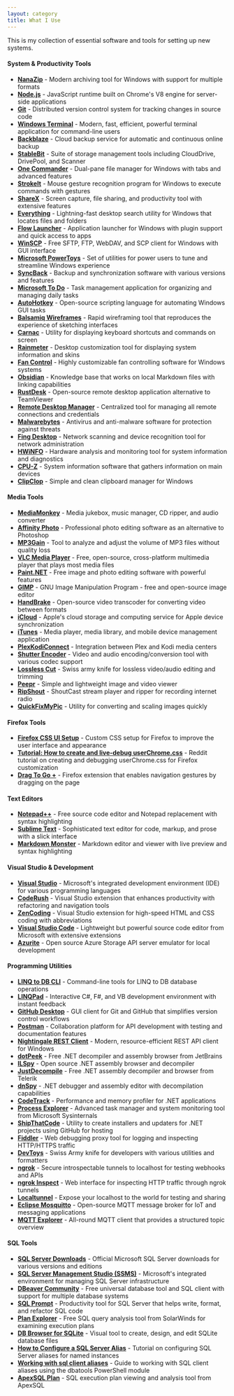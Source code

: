 ```yaml
---
layout: category
title: What I Use
---
```


This is my collection of essential software and tools for setting up new systems.

#### System & Productivity Tools

- **[NanaZip](https://apps.microsoft.com/store/detail/nanazip/9N8G7TSCL18R?hl=en-us&gl=us)** - Modern archiving tool for Windows with support for multiple formats
- **[Node.js](https://nodejs.org/en/)** - JavaScript runtime built on Chrome's V8 engine for server-side applications
- **[Git](https://git-scm.com/downloads)** - Distributed version control system for tracking changes in source code
- **[Windows Terminal](https://github.com/microsoft/terminal)** - Modern, fast, efficient, powerful terminal application for command-line users
- **[Backblaze](https://www.backblaze.com/)** - Cloud backup service for automatic and continuous online backup
- **[StableBit](https://stablebit.com/)** - Suite of storage management tools including CloudDrive, DrivePool, and Scanner
- **[One Commander](https://www.onecommander.com/)** - Dual-pane file manager for Windows with tabs and advanced features
- **[StrokeIt](https://www.tcbmi.com/strokeit/)** - Mouse gesture recognition program for Windows to execute commands with gestures
- **[ShareX](https://getsharex.com/)** - Screen capture, file sharing, and productivity tool with extensive features
- **[Everything](https://www.voidtools.com/)** - Lightning-fast desktop search utility for Windows that locates files and folders
- **[Flow Launcher](https://www.flowlauncher.com/)** - Application launcher for Windows with plugin support and quick access to apps
- **[WinSCP](https://winscp.net/eng/index.php)** - Free SFTP, FTP, WebDAV, and SCP client for Windows with GUI interface
- **[Microsoft PowerToys](https://learn.microsoft.com/en-us/windows/powertoys/)** - Set of utilities for power users to tune and streamline Windows experience
- **[SyncBack](https://www.2brightsparks.com/)** - Backup and synchronization software with various versions and features
- **[Microsoft To Do](https://to-do.office.com/tasks/)** - Task management application for organizing and managing daily tasks
- **[AutoHotkey](https://www.autohotkey.com/)** - Open-source scripting language for automating Windows GUI tasks
- **[Balsamiq Wireframes](https://balsamiq.com/wireframes/)** - Rapid wireframing tool that reproduces the experience of sketching interfaces
- **[Carnac](https://github.com/Code52/carnac)** - Utility for displaying keyboard shortcuts and commands on screen
- **[Rainmeter](https://www.rainmeter.net/)** - Desktop customization tool for displaying system information and skins
- **[Fan Control](https://github.com/Rem0o/FanControl.Releases)** - Highly customizable fan controlling software for Windows systems
- **[Obsidian](https://obsidian.md/)** - Knowledge base that works on local Markdown files with linking capabilities
- **[RustDesk](https://github.com/rustdesk/rustdesk)** - Open-source remote desktop application alternative to TeamViewer
- **[Remote Desktop Manager](https://devolutions.net/remote-desktop-manager/)** - Centralized tool for managing all remote connections and credentials
- **[Malwarebytes](https://www.malwarebytes.com/)** - Antivirus and anti-malware software for protection against threats
- **[Fing Desktop](https://www.fing.com/fing-desktop/)** - Network scanning and device recognition tool for network administration
- **[HWiNFO](https://www.hwinfo.com/download/?AVGAFFILIATE=3305&__c=1)** - Hardware analysis and monitoring tool for system information and diagnostics
- **[CPU-Z](https://www.cpuid.com/softwares/cpu-z.html)** - System information software that gathers information on main devices
- **[ClipClop](https://github.com/Echostorm44/ClipClop)** - Simple and clean clipboard manager for Windows

#### Media Tools

- **[MediaMonkey](https://www.mediamonkey.com/)** - Media jukebox, music manager, CD ripper, and audio converter
- **[Affinity Photo](https://affinity.serif.com/en-us/photo/)** - Professional photo editing software as an alternative to Photoshop
- **[MP3Gain](https://mp3gain.sourceforge.net/)** - Tool to analyze and adjust the volume of MP3 files without quality loss
- **[VLC Media Player](https://www.videolan.org/vlc/)** - Free, open-source, cross-platform multimedia player that plays most media files
- **[Paint.NET](https://www.getpaint.net/index.html)** - Free image and photo editing software with powerful features
- **[GIMP](https://www.gimp.org/)** - GNU Image Manipulation Program - free and open-source image editor
- **[HandBrake](https://handbrake.fr/)** - Open-source video transcoder for converting video between formats
- **[iCloud](https://www.icloud.com/)** - Apple's cloud storage and computing service for Apple device synchronization
- **[iTunes](https://www.apple.com/itunes/)** - Media player, media library, and mobile device management application
- **[PlexKodiConnect](https://github.com/croneter/PlexKodiConnect)** - Integration between Plex and Kodi media centers
- **[Shutter Encoder](https://www.shutterencoder.com/en/)** - Video and audio encoding/conversion tool with various codec support
- **[Lossless Cut](https://github.com/mifi/lossless-cut)** - Swiss army knife for lossless video/audio editing and trimming
- **[Peepr](https://github.com/Echostorm44/Peepr)** - Simple and lightweight image and video viewer
- **[RipShout](https://github.com/Echostorm44/RipShout)** - ShoutCast stream player and ripper for recording internet radio
- **[QuickFixMyPic](https://github.com/Echostorm44/QuickFixMyPic)** - Utility for converting and scaling images quickly

#### Firefox Tools

- **[Firefox CSS UI Setup](https://gist.github.com/Echostorm44/43beba04adb8754581c3206e93c75e9c)** - Custom CSS setup for Firefox to improve the user interface and appearance
- **[Tutorial: How to create and live-debug userChrome.css](https://www.reddit.com/r/FirefoxCSS/comments/73dvty/tutorial_how_to_create_and_livedebug_userchromecss/)** - Reddit tutorial on creating and debugging userChrome.css for Firefox customization
- **[Drag To Go +](https://addons.mozilla.org/en-US/firefox/addon/drag-to-go-plus/)** - Firefox extension that enables navigation gestures by dragging on the page

#### Text Editors

- **[Notepad++](https://notepad-plus-plus.org/)** - Free source code editor and Notepad replacement with syntax highlighting
- **[Sublime Text](https://www.sublimetext.com/)** - Sophisticated text editor for code, markup, and prose with a slick interface
- **[Markdown Monster](https://markdownmonster.west-wind.com/)** - Markdown editor and viewer with live preview and syntax highlighting

#### Visual Studio & Development

- **[Visual Studio](https://visualstudio.microsoft.com/)** - Microsoft's integrated development environment (IDE) for various programming languages
- **[CodeRush](https://www.devexpress.com/Products/CodeRush/)** - Visual Studio extension that enhances productivity with refactoring and navigation tools
- **[ZenCoding](https://marketplace.visualstudio.com/items?itemName=MadsKristensen.ZenCoding)** - Visual Studio extension for high-speed HTML and CSS coding with abbreviations
- **[Visual Studio Code](https://code.visualstudio.com/)** - Lightweight but powerful source code editor from Microsoft with extensive extensions
- **[Azurite](https://github.com/Azure/Azurite)** - Open source Azure Storage API server emulator for local development

#### Programming Utilities

- **[LINQ to DB CLI](https://linq2db.github.io/articles/CLI.html)** - Command-line tools for LINQ to DB database operations
- **[LINQPad](https://www.linqpad.net/)** - Interactive C#, F#, and VB development environment with instant feedback
- **[GitHub Desktop](https://desktop.github.com/)** - GUI client for Git and GitHub that simplifies version control workflows
- **[Postman](https://www.postman.com/)** - Collaboration platform for API development with testing and documentation features
- **[Nightingale REST Client](https://github.com/jenius-apps/nightingale-rest-api-client)** - Modern, resource-efficient REST API client for Windows
- **[dotPeek](https://www.jetbrains.com/decompiler/)** - Free .NET decompiler and assembly browser from JetBrains
- **[ILSpy](https://github.com/icsharpcode/ILSpy)** - Open source .NET assembly browser and decompiler
- **[JustDecompile](https://www.telerik.com/products/decompiler.aspx)** - Free .NET assembly decompiler and browser from Telerik
- **[dnSpy](https://github.com/dnSpy/dnSpy)** - .NET debugger and assembly editor with decompilation capabilities
- **[CodeTrack](https://www.getcodetrack.com/)** - Performance and memory profiler for .NET applications
- **[Process Explorer](https://learn.microsoft.com/en-us/sysinternals/downloads/process-explorer)** - Advanced task manager and system monitoring tool from Microsoft Sysinternals
- **[ShipThatCode](https://github.com/Echostorm44/ShipThatCode)** - Utility to create installers and updaters for .NET projects using GitHub for hosting
- **[Fiddler](https://www.telerik.com/download/fiddler)** - Web debugging proxy tool for logging and inspecting HTTP/HTTPS traffic
- **[DevToys](https://github.com/veler/DevToys)** - Swiss Army knife for developers with various utilities and formatters
- **[ngrok](https://ngrok.com/)** - Secure introspectable tunnels to localhost for testing webhooks and APIs
- **[ngrok Inspect](http://localhost:4040/inspect/http)** - Web interface for inspecting HTTP traffic through ngrok tunnels
- **[Localtunnel](https://localtunnel.github.io/www/)** - Expose your localhost to the world for testing and sharing
- **[Eclipse Mosquitto](https://mosquitto.org/download/)** - Open-source MQTT message broker for IoT and messaging applications
- **[MQTT Explorer](https://mqtt-explorer.com/)** - All-round MQTT client that provides a structured topic overview

#### SQL Tools

- **[SQL Server Downloads](https://www.microsoft.com/en-us/sql-server/sql-server-downloads?rtc=1)** - Official Microsoft SQL Server downloads for various versions and editions
- **[SQL Server Management Studio (SSMS)](https://learn.microsoft.com/en-us/sql/ssms/download-sql-server-management-studio-ssms?view=sql-server-ver16)** - Microsoft's integrated environment for managing SQL Server infrastructure
- **[DBeaver Community](https://dbeaver.io/)** - Free universal database tool and SQL client with support for multiple database systems
- **[SQL Prompt](https://www.red-gate.com/products/sql-prompt/)** - Productivity tool for SQL Server that helps write, format, and refactor SQL code
- **[Plan Explorer](https://www.solarwinds.com/free-tools/plan-explorer)** - Free SQL query analysis tool from SolarWinds for examining execution plans
- **[DB Browser for SQLite](https://sqlitebrowser.org/dl/)** - Visual tool to create, design, and edit SQLite database files
- **[How to Configure a SQL Server Alias](https://mariusschulz.com/blog/how-to-configure-a-sql-server-alias-for-a-named-instance-on-a-development-machine)** - Tutorial on configuring SQL Server aliases for named instances
- **[Working with sql client aliases](https://dbatools.io/aliases/)** - Guide to working with SQL client aliases using the dbatools PowerShell module
- **[ApexSQL Plan](https://www.apexsql.com/sql-tools-plan.aspx)** - SQL execution plan viewing and analysis tool from ApexSQL